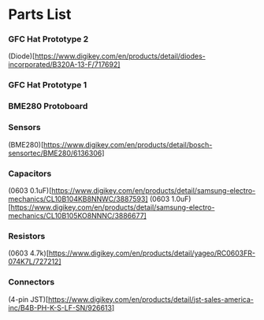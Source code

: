 

# Parts List

### GFC Hat Prototype 2
(Diode)[https://www.digikey.com/en/products/detail/diodes-incorporated/B320A-13-F/717692]

### GFC Hat Prototype 1 


### BME280 Protoboard


### Sensors
(BME280)[https://www.digikey.com/en/products/detail/bosch-sensortec/BME280/6136306]

### Capacitors
(0603 0.1uF)[https://www.digikey.com/en/products/detail/samsung-electro-mechanics/CL10B104KB8NNWC/3887593]
(0603 1.0uF)[https://www.digikey.com/en/products/detail/samsung-electro-mechanics/CL10B105KO8NNNC/3886677]

### Resistors
(0603 4.7k)[https://www.digikey.com/en/products/detail/yageo/RC0603FR-074K7L/727212]

### Connectors
(4-pin JST)[https://www.digikey.com/en/products/detail/jst-sales-america-inc/B4B-PH-K-S-LF-SN/926613]
